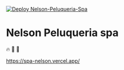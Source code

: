 [![Deploy Nelson-Peluqueria-Spa](https://github.com/leoncii/spa-nelson/actions/workflows/pipeline.yml/badge.svg)](https://github.com/leoncii/spa-nelson/actions/workflows/pipeline.yml)


# Nelson Peluqueria spa

🔥 👀 🧷

<https://spa-nelson.vercel.app/>
